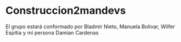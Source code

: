 # Construccion2mandevs
El grupo estará conformado por Bladmir Nieto, Manuela Bolivar, Wilfer Espitia y mi persona Damian Cardenas

